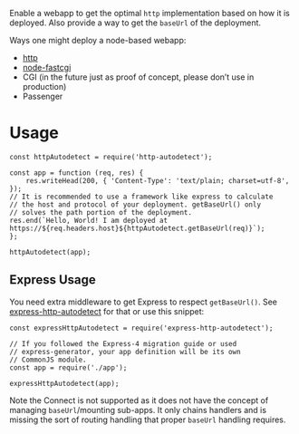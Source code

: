 Enable a webapp to get the optimal `http` implementation based on how
it is deployed. Also provide a way to get the `baseUrl` of the
deployment.

Ways one might deploy a node-based webapp:

* [http](https://nodejs.org/api/http.html)
* [node-fastcgi](https://github.com/fbbdev/node-fastcgi)
* CGI (in the future just as proof of concept, please don’t use in production)
* Passenger

# Usage

    const httpAutodetect = require('http-autodetect');
    
    const app = function (req, res) {
        res.writeHead(200, { 'Content-Type': 'text/plain; charset=utf-8', });
	// It is recommended to use a framework like express to calculate
	// the host and protocol of your deployment. getBaseUrl() only
	// solves the path portion of the deployment.
	res.end(`Hello, World! I am deployed at https://${req.headers.host}${httpAutodetect.getBaseUrl(req)}`);
    };
    
    httpAutodetect(app);

## Express Usage

You need extra middleware to get Express to respect
`getBaseUrl()`. See
[express-http-autodetect](https://github.com/binki/express-http-autodetect)
for that or use this snippet:

    const expressHttpAutodetect = require('express-http-autodetect');
    
    // If you followed the Express-4 migration guide or used
    // express-generator, your app definition will be its own
    // CommonJS module.
    const app = require('./app');
    
    expressHttpAutodetect(app);

Note the Connect is not supported as it does not have the concept of
managing `baseUrl`/mounting sub-apps. It only chains handlers and is
missing the sort of routing handling that proper `baseUrl` handling
requires.
